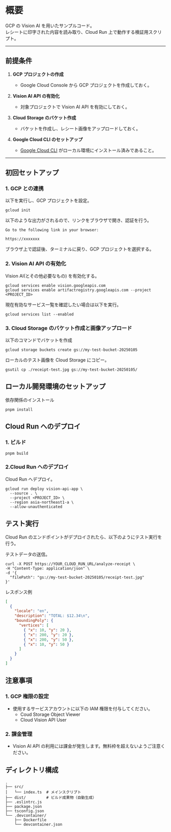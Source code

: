 # 概要

GCP の Vision AI を用いたサンプルコード。  
レシートに印字された内容を読み取り、Cloud Run 上で動作する検証用スクリプト。

---

## 前提条件

1. **GCP プロジェクトの作成**
   - Google Cloud Console から GCP プロジェクトを作成しておく。
2. **Vision AI API の有効化**

   - 対象プロジェクトで Vision AI API を有効にしておく。

3. **Cloud Storage のバケット作成**

   - バケットを作成し、レシート画像をアップロードしておく。

4. **Google Cloud CLI のセットアップ**
   - [Google Cloud CLI](https://cloud.google.com/sdk/docs/install) がローカル環境にインストール済みであること。

---

## 初回セットアップ

### 1. GCP との連携

以下を実行し、GCP プロジェクトを設定。

```shell
gcloud init
```

以下のような出力がされるので、リンクをブラウザで開き、認証を行う。

```
Go to the following link in your browser:

https://xxxxxxx
```

ブラウザ上で認証後、ターミナルに戻り、GCP プロジェクトを選択する。

### 2. Vision AI API の有効化

Vision AI(とその他必要なもの) を有効化する。

```shell
gcloud services enable vision.googleapis.com
gcloud services enable artifactregistry.googleapis.com --project <PROJECT_ID>
```

現在有効なサービス一覧を確認したい場合は以下を実行。

```shell
gcloud services list --enabled
```

### 3. Cloud Storage のバケット作成と画像アップロード

以下のコマンドでバケットを作成

```shell
gcloud storage buckets create gs://my-test-bucket-20250105
```

ローカルのテスト画像を Cloud Storage にコピー。

```shell
gsutil cp ./receipt-test.jpg gs://my-test-bucket-20250105/
```

## ローカル開発環境のセットアップ

依存関係のインストール

```shell
pnpm install
```

## Cloud Run へのデプロイ

### 1. ビルド

```shell
pnpm build
```

### 2.Cloud Run へのデプロイ

Cloud Run へデプロイ。

```shell
gcloud run deploy vision-api-app \
  --source . \
  --project <PROJECT_ID> \
  --region asia-northeast1-a \
  --allow-unauthenticated
```

## テスト実行

Cloud Run のエンドポイントがデプロイされたら、以下のようにテスト実行を行う。

テストデータの送信。

```shell
curl -X POST https://YOUR_CLOUD_RUN_URL/analyze-receipt \
-H "Content-Type: application/json" \
-d '{
  "filePath": "gs://my-test-bucket-20250105/receipt-test.jpg"
}'
```

レスポンス例

```json
[
  {
    "locale": "en",
    "description": "TOTAL: $12.34\n",
    "boundingPoly": {
      "vertices": [
        { "x": 10, "y": 20 },
        { "x": 200, "y": 20 },
        { "x": 200, "y": 50 },
        { "x": 10, "y": 50 }
      ]
    }
  }
]
```

## 注意事項

### 1. GCP 権限の設定

- 使用するサービスアカウントに以下の IAM 権限を付与してください。
  - Coud Storage Object Viewer
  - Cloud Vision API User

### 2. 課金管理

- Vision AI API の利用には課金が発生します。無料枠を超えないようご注意ください。

## ディレクトリ構成

```
.
├── src/
│   └── index.ts  # メインスクリプト
├── dist/         # ビルド成果物（自動生成）
├── .eslintrc.js
├── package.json
├── tsconfig.json
└── .devcontainer/
    ├── Dockerfile
    └── devcontainer.json
```
